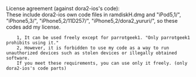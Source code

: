 License agreement (against dora2-ios's code):  
    These include dora2-ios own code files in ramdiskH.dmg and "iPod5,1/", "iPhone5,3/", "iPhone5,2/11D257/", "iPhone5,2/dora2_yururi/",  so these codes add my license.  
        
        1, It can be used freely except for parrotgeek1. "Only parrotgeek1 prohibits using it."
        2, However, it is forbidden to use my code as a way to run unauthorized devices such as stolen devices or illegally obtained software.
        If you meet these requirements, you can use only it freely. (only dora2-ios's code parts)
        
    
